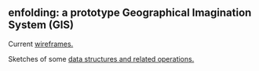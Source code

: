 ## enfolding:  a prototype Geographical Imagination System (GIS)

Current [wireframes.](https://github.com/FoldingSpace/enfolding/blob/master/Wireframes.pdf)

Sketches of some [data structures and related operations.](https://github.com/FoldingSpace/enfolding/datastructures-and-operations.md)
